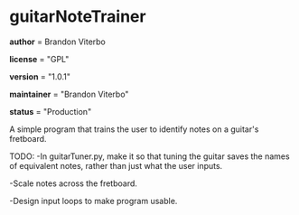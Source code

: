 # guitarNoteTrainer

__author__ = Brandon Viterbo

__license__ = "GPL"

__version__ = "1.0.1"

__maintainer__ = "Brandon Viterbo"

__status__ = "Production"

A simple program that trains the user to identify notes on a guitar's fretboard.

TODO:
-In guitarTuner.py, make it so that tuning the guitar saves the names of equivalent notes, rather than just what the user inputs.

-Scale notes across the fretboard.

-Design input loops to make program usable.
